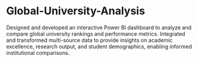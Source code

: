 # Global-University-Analysis
Designed and developed an interactive Power BI dashboard to analyze and compare global university rankings and performance metrics. Integrated and transformed multi-source data to provide insights on academic excellence, research output, and student demographics, enabling informed institutional comparisons.
